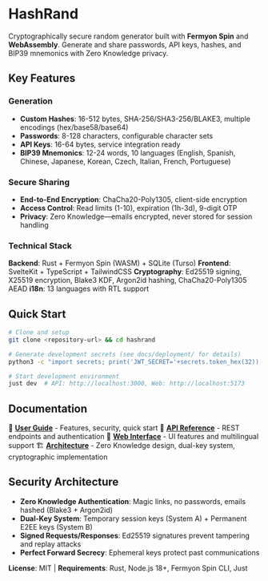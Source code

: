 # HashRand

Cryptographically secure random generator built with **Fermyon Spin** and **WebAssembly**. Generate and share passwords, API keys, hashes, and BIP39 mnemonics with Zero Knowledge privacy.

## Key Features

### Generation
- **Custom Hashes**: 16-512 bytes, SHA-256/SHA3-256/BLAKE3, multiple encodings (hex/base58/base64)
- **Passwords**: 8-128 characters, configurable character sets
- **API Keys**: 16-64 bytes, service integration ready
- **BIP39 Mnemonics**: 12-24 words, 10 languages (English, Spanish, Chinese, Japanese, Korean, Czech, Italian, French, Portuguese)

### Secure Sharing
- **End-to-End Encryption**: ChaCha20-Poly1305, client-side encryption
- **Access Control**: Read limits (1-10), expiration (1h-3d), 9-digit OTP
- **Privacy**: Zero Knowledge—emails encrypted, never stored for session handling

### Technical Stack
**Backend**: Rust + Fermyon Spin (WASM) + SQLite (Turso)
**Frontend**: SvelteKit + TypeScript + TailwindCSS
**Cryptography**: Ed25519 signing, X25519 encryption, Blake3 KDF, Argon2id hashing, ChaCha20-Poly1305 AEAD
**i18n**: 13 languages with RTL support

## Quick Start

```bash
# Clone and setup
git clone <repository-url> && cd hashrand

# Generate development secrets (see docs/deployment/ for details)
python3 -c "import secrets; print('JWT_SECRET='+secrets.token_hex(32)); ..." > .env

# Start development environment
just dev  # API: http://localhost:3000, Web: http://localhost:5173
```

## Documentation

📖 **[User Guide](docs/)** - Features, security, quick start
🔌 **[API Reference](docs/api/)** - REST endpoints and authentication
🎨 **[Web Interface](docs/web/)** - UI features and multilingual support
🏗️ **[Architecture](docs/architecture/)** - Zero Knowledge design, dual-key system, cryptographic implementation

## Security Architecture

- **Zero Knowledge Authentication**: Magic links, no passwords, emails hashed (Blake3 + Argon2id)
- **Dual-Key System**: Temporary session keys (System A) + Permanent E2EE keys (System B)
- **Signed Requests/Responses**: Ed25519 signatures prevent tampering and replay attacks
- **Perfect Forward Secrecy**: Ephemeral keys protect past communications

**License**: MIT | **Requirements**: Rust, Node.js 18+, Fermyon Spin CLI, Just
